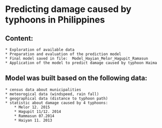 # Predicting damage caused by typhoons in Philippines

        
## Content:
    * Exploration of available data
    * Preparation and evaluation of the prediction model
    * Final model saved in file:  Model_Hayian_Melor_Hagupit_Ramasun
    * Application of the model to predict damage caused by typhoon Haima
    
    
## Model was built based on the following data:

    * census data about municipalities
    * meteorogical data (windspeed, rain fall)
    * geographical data (distance to typhoon path)
    * statistic about damage caused by 4 typhoons:
        * Melor 12. 2015
        * Hagupit 11/12. 2014
        * Rammasun 07.2014
        * Haiyan 11. 2013

   